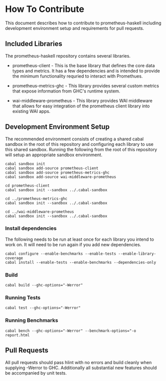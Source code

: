 # How To Contribute

This document describes how to contribute to prometheus-haskell including
development environment setup and requirements for pull requests.

## Included Libraries

The prometheus-haskell repository contains several libraries.

  - prometheus-client - This is the base library that defines the core data
    types and metrics. It has a few dependencies and is intended to provide the
    minimum functionality requried to interact with Promethues.

  - prometheus-metrics-ghc - This library provides several custom metrics that
    expose information from GHC's runtime system.

  - wai-middleware-prometheus - This library provides WAI middleware that allows
    for easy integration of the prometheus client library into existing WAI
    apps.

## Development Environment Setup

The recommended environment consists of creating a shared cabal sandbox in the
root of this repository and configuring each library to use this shared sandbox.
Running the following from the root of this repository will setup an appropriate
sandbox environment.

    cabal sandbox init
    cabal sandbox add-source prometheus-client
    cabal sandbox add-source prometheus-metrics-ghc
    cabal sandbox add-source wai-middleware-prometheus

    cd prometheus-client
    cabal sandbox init --sandbox ../.cabal-sandbox

    cd ../prometheus-metrics-ghc
    cabal sandbox init --sandbox ../.cabal-sandbox

    cd ../wai-middleware-prometheus
    cabal sandbox init --sandbox ../.cabal-sandbox

### Install dependencies

The following needs to be run at least once for each library you intend to work
on. It will need to be run again if you add new dependencies.

    cabal configure --enable-benchmarks --enable-tests --enable-library-coverage
    cabal install --enable-tests --enable-benchmarks --dependencies-only

### Build

    cabal build --ghc-options="-Werror"

### Running Tests

    cabal test --ghc-options="-Werror"

### Running Benchmarks

    cabal bench --ghc-options="-Werror" --benchmark-options="-o report.html

## Pull Requests

All pull requests should pass hlint with no errors and build cleanly when
supplying -Werror to GHC. Additionally all substantial new features should be
accompanied by unit tests.

